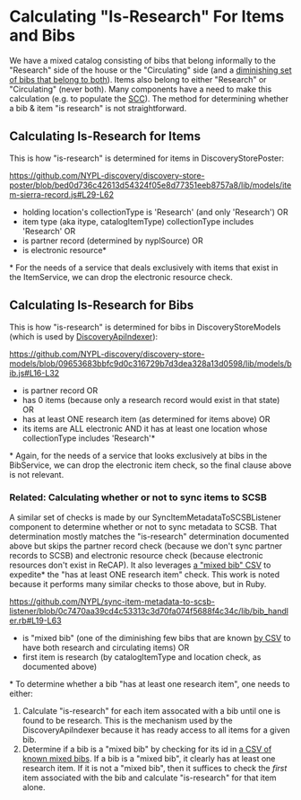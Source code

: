 # Calculating "Is-Research" For Items and Bibs

We have a mixed catalog consisting of bibs that belong informally to the "Research" side of the house or the "Circulating" side (and a [diminishing set of bibs that belong to both](https://github.com/NYPL/sync-item-metadata-to-scsb-listener/blob/qa/data/mixed-bibs.csv)). Items also belong to either "Research" or "Circulating" (never both). Many components have a need to make this calculation (e.g. to populate the [SCC](https://www.nypl.org/research/collections/shared-collection-catalog/)). The method for determining whether a bib & item "is research" is not straightforward.

## Calculating Is-Research for Items

This is how "is-research" is determined for items in DiscoveryStorePoster:

https://github.com/NYPL-discovery/discovery-store-poster/blob/bed0d736c42613d54324f05e8d77351eeb8757a8/lib/models/item-sierra-record.js#L29-L62

 - holding location's collectionType is 'Research' (and only 'Research') OR
 - item type (aka itype, catalogItemType) collectionType includes 'Research' OR
 - is partner record (determined by nyplSource) OR
 - is electronic resource*

\* For the needs of a service that deals exclusively with items that exist in the ItemService, we can drop the electronic resource check.

## Calculating Is-Research for Bibs

This is how "is-research" is determined for bibs in DiscoveryStoreModels (which is used by [DiscoveryApiIndexer](https://github.com/NYPL-discovery/discovery-api-indexer)):

https://github.com/NYPL-discovery/discovery-store-models/blob/09653683bbfc9d0c316729b7d3dea328a13d0598/lib/models/bib.js#L16-L32

 - is partner record OR
 - has 0 items (because only a research record would exist in that state) OR
 - has at least ONE research item (as determined for items above) OR
 - its items are ALL electronic AND it has at least one location whose collectionType includes 'Research'*

\* Again, for the needs of a service that looks exclusively at bibs in the BibService, we can drop the electronic item check, so the final clause above is not relevant.

### Related: Calculating whether or not to sync items to SCSB

A similar set of checks is made by our SyncItemMetadataToSCSBListener component to determine whether or not to sync metadata to SCSB. That determination mostly matches the "is-research" determination documented above but skips the partner record check (because we don't sync partner records to SCSB) and electronic resource check (because electronic resources don't exist in ReCAP). It also leverages [a "mixed bib" CSV](https://github.com/NYPL/sync-item-metadata-to-scsb-listener/blob/qa/data/mixed-bibs.csv) to expedite* the "has at least ONE research item" check. This work is noted because it performs many similar checks to those above, but in Ruby.

https://github.com/NYPL/sync-item-metadata-to-scsb-listener/blob/0c7470aa39cd4c53313c3d70fa074f5688f4c34c/lib/bib_handler.rb#L19-L63

 - is "mixed bib" (one of the diminishing few bibs that are known [by CSV](https://github.com/NYPL/sync-item-metadata-to-scsb-listener/blob/qa/data/mixed-bibs.csv) to have both research and circulating items) OR
 - first item is research (by catalogItemType and location check, as documented above)

\* To determine whether a bib "has at least one research item", one needs to either:
 1. Calculate "is-research" for each item assocated with a bib until one is found to be research. This is the mechanism used by the DiscoveryApiIndexer because it has ready access to all items for a given bib.
 2. Determine if a bib is a "mixed bib" by checking for its id in [a CSV of known mixed bibs](https://github.com/NYPL/sync-item-metadata-to-scsb-listener/blob/qa/data/mixed-bibs.csv). If a bib is a "mixed bib", it clearly has at least one research item. If it is not a "mixed bib", then it suffices to check the *first* item associated with the bib and calculate "is-research" for that item alone.
